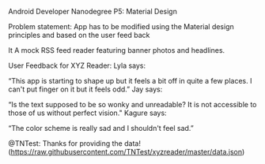 Android Developer Nanodegree P5: Material Design

Problem statement:
App has to be modified using the Material design principles and based on the user feed back

It A mock RSS feed reader featuring banner photos and headlines.


User Feedback for XYZ Reader:
Lyla says:

“This app is starting to shape up but it feels a bit off in quite a few places. I can't put finger on it but it feels odd.”
Jay says:

“Is the text supposed to be so wonky and unreadable? It is not accessible to those of us without perfect vision."
Kagure says:

“The color scheme is really sad and I shouldn't feel sad.”


@TNTest: Thanks for providing the data!(https://raw.githubusercontent.com/TNTest/xyzreader/master/data.json)
 